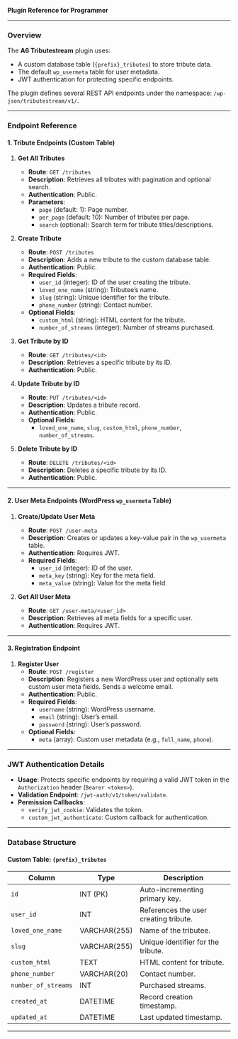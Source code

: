 **Plugin Reference for Programmer**

---

### **Overview**

The **A6 Tributestream** plugin uses:
- A custom database table (`{prefix}_tributes`) to store tribute data.
- The default `wp_usermeta` table for user metadata.
- JWT authentication for protecting specific endpoints.

The plugin defines several REST API endpoints under the namespace: `/wp-json/tributestream/v1/`.

---

### **Endpoint Reference**

#### **1. Tribute Endpoints (Custom Table)**

1. **Get All Tributes**
   - **Route**: `GET /tributes`
   - **Description**: Retrieves all tributes with pagination and optional search.
   - **Authentication**: Public.
   - **Parameters**:
     - `page` (default: 1): Page number.
     - `per_page` (default: 10): Number of tributes per page.
     - `search` (optional): Search term for tribute titles/descriptions.

2. **Create Tribute**
   - **Route**: `POST /tributes`
   - **Description**: Adds a new tribute to the custom database table.
   - **Authentication**: Public.
   - **Required Fields**:
     - `user_id` (integer): ID of the user creating the tribute.
     - `loved_one_name` (string): Tributee’s name.
     - `slug` (string): Unique identifier for the tribute.
     - `phone_number` (string): Contact number.
   - **Optional Fields**:
     - `custom_html` (string): HTML content for the tribute.
     - `number_of_streams` (integer): Number of streams purchased.

3. **Get Tribute by ID**
   - **Route**: `GET /tributes/<id>`
   - **Description**: Retrieves a specific tribute by its ID.
   - **Authentication**: Public.

4. **Update Tribute by ID**
   - **Route**: `PUT /tributes/<id>`
   - **Description**: Updates a tribute record.
   - **Authentication**: Public.
   - **Optional Fields**:
     - `loved_one_name`, `slug`, `custom_html`, `phone_number`, `number_of_streams`.

5. **Delete Tribute by ID**
   - **Route**: `DELETE /tributes/<id>`
   - **Description**: Deletes a specific tribute by its ID.
   - **Authentication**: Public.

---

#### **2. User Meta Endpoints (WordPress `wp_usermeta` Table)**

1. **Create/Update User Meta**
   - **Route**: `POST /user-meta`
   - **Description**: Creates or updates a key-value pair in the `wp_usermeta` table.
   - **Authentication**: Requires JWT.
   - **Required Fields**:
     - `user_id` (integer): ID of the user.
     - `meta_key` (string): Key for the meta field.
     - `meta_value` (string): Value for the meta field.

2. **Get All User Meta**
   - **Route**: `GET /user-meta/<user_id>`
   - **Description**: Retrieves all meta fields for a specific user.
   - **Authentication**: Requires JWT.

---

#### **3. Registration Endpoint**

1. **Register User**
   - **Route**: `POST /register`
   - **Description**: Registers a new WordPress user and optionally sets custom user meta fields. Sends a welcome email.
   - **Authentication**: Public.
   - **Required Fields**:
     - `username` (string): WordPress username.
     - `email` (string): User’s email.
     - `password` (string): User’s password.
   - **Optional Fields**:
     - `meta` (array): Custom user metadata (e.g., `full_name`, `phone`).

---

### **JWT Authentication Details**

- **Usage**: Protects specific endpoints by requiring a valid JWT token in the `Authorization` header (`Bearer <token>`).
- **Validation Endpoint**: `/jwt-auth/v1/token/validate`.
- **Permission Callbacks**:
  - `verify_jwt_cookie`: Validates the token.
  - `custom_jwt_authenticate`: Custom callback for authentication.

---

### **Database Structure**

#### **Custom Table: `{prefix}_tributes`**
| Column            | Type         | Description                          |
|-------------------|--------------|--------------------------------------|
| `id`              | INT (PK)     | Auto-incrementing primary key.       |
| `user_id`         | INT          | References the user creating tribute.|
| `loved_one_name`  | VARCHAR(255) | Name of the tributee.                |
| `slug`            | VARCHAR(255) | Unique identifier for the tribute.   |
| `custom_html`     | TEXT         | HTML content for tribute.            |
| `phone_number`    | VARCHAR(20)  | Contact number.                      |
| `number_of_streams`| INT         | Purchased streams.                   |
| `created_at`      | DATETIME     | Record creation timestamp.           |
| `updated_at`      | DATETIME     | Last updated timestamp.              |

---


